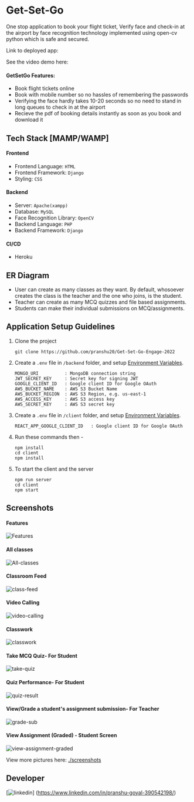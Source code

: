 # Get-Set-Go

One stop application to book your flight ticket, Verify face and check-in at the airport by face recognition technology implemented using open-cv python which is safe and secured.

Link to deployed app:

See the video demo here:

#### GetSetGo Features:

- Book flight tickets online
- Book with mobile number so no hassles of remembering the passwords
- Verifying the face hardly takes 10-20 seconds so no need to stand in long queues to check in at the airport
- Recieve the pdf of booking details instantly as soon as you book and download it

## Tech Stack [MAMP/WAMP]

#### Frontend

- Frontend Language: `HTML`
- Frontend Framework: `Django`
- Styling: `CSS`

#### Backend

- Server: `Apache(xampp)`
- Database: `MySQL`
- Face Recognition Library: `OpenCV`
- Backend Language: `PHP`
- Backend Framework: `Django`

#### CI/CD

- Heroku

## ER Diagram

- User can create as many classes as they want. By default, whosoever creates the class is the teacher and the one who joins, is the student.
- Teacher can create as many MCQ quizzes and file based assignments.
- Students can make their individual submissions on MCQ/assignments.

## Application Setup Guidelines

1. Clone the project

   ```
   git clone https://github.com/pranshu20/Get-Set-Go-Engage-2022
   ```

2. Create a `.env` file in `/backend` folder, and setup [Environment Variables](environment-variables).

   ```
   MONGO_URI          : MongoDB connection string
   JWT_SECRET_KEY     : Secret key for signing JWT
   GOOGLE_CLIENT_ID   : Google client ID for Google OAuth
   AWS_BUCKET_NAME    : AWS S3 Bucket Name
   AWS_BUCKET_REGION  : AWS S3 Region, e.g. us-east-1
   AWS_ACCESS_KEY     : AWS S3 access key
   AWS_SECRET_KEY     : AWS S3 secret key

   ```

3. Create a `.env` file in `/client` folder, and setup [Environment Variables](environment-variables).

   ```
   REACT_APP_GOOGLE_CLIENT_ID   : Google client ID for Google OAuth
   ```

4. Run these commands then -
   ```
   npm install
   cd client
   npm install
   ```
5. To start the client and the server
   ```
   npm run server
   cd client
   npm start
   ```

## Screenshots

#### Features

![Features](./screenshots/Features.png)

#### All classes

![All-classes](./screenshots/AllClasses.png)

#### Classroom Feed

![class-feed](./screenshots/ClassroomFeed.png)

#### Video Calling

![video-calling](./screenshots/JoinVideoCall.png)

#### Classwork

![classwork](./screenshots/Classwork.png)

#### Take MCQ Quiz- For Student

![take-quiz](./screenshots/TakeQuiz.png)

#### Quiz Performance- For Student

![quiz-result](./screenshots/QuizResults.png)

#### View/Grade a student's assignment submission- For Teacher

![grade-sub](./screenshots/ViewStudentsAssignmentSub.png)

#### View Assignment (Graded) - Student Screen

![view-assignment-graded](./screenshots/ViewStudentGradedSub.png)

View more pictures here: [./screenshots](./screenshots)

## Developer

[![linkedin](https://img.shields.io/badge/linkedin-0A66C2?style=for-the-badge&logo=linkedin&logoColor=white)]
(https://www.linkedin.com/in/pranshu-goyal-390542198/)
